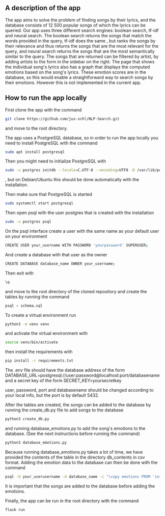 ## A description of the app

The app aims to solve the problem of finding songs by their lyrics, and the database consists of 12 500 popular songs of which the lyrics can be queried.
Our app uses three different search engines: boolean search, tf-idf and neural search.
The boolean search returns the songs that match the words provided in the query, tf-idf does the same , but ranks the songs by their relevance and thus returns the songs that are the most relevant for the query, and neural search returns the songs that are the most semantically similar to the query. The songs that are returned can be filtered by artist, by adding artists to the form in the sidebar on the right. 
The page that shows the individual song's lyrics also has a graph that displays the computed emotions based on the song's lyrics. These emotion scores are in the database, so this would enable a straightforward way to search songs by their emotions. However this is not implemented in the current app.

## How to run the app locally

First clone the app with the command

```bash
git clone https://github.com/jus-schl/NLP-Search.git
```
and move to the root directory.

The app uses a PostgreSQL database, so in order to run the app locally you need to install PostgreSQL with the command 

```bash
sudo apt install postgresql
```

Then you might need to initialize PostgreSQL with

```bash
sudo -u postgres initdb --locale=C.UTF-8 --encoding=UTF8 -D /var/lib/postgres/data
```

, but on Debian/Ubuntu this should be done automatically with the installation.

Then make sure that PostgreSQL is started
```bash
sudo systemctl start postgresql
```

Then open psql with the user postgres that is created with the installation
```bash
sudo -u postgres psql
```

On the psql interface create a user with the same name as your default user on your environment

```bash
CREATE USER your_username WITH PASSWORD 'yourpassword' SUPERUSER;
```

And create a database with that user as the owner

```bash
CREATE DATABASE database_name OWNER your_username;
```

Then exit with
```bash
\q
```

and move to the root directory of the cloned repository and create the tables by running the command

```bash
psql < schema.sql
```

To create a virtual environment run
```bash
python3 -m venv venv
```

and activate the virtual environment with
```bash
source venv/bin/activate
```

then install the requirements with
```bash
pip install -r requirements.txt
```

The .env file should have the database address of the form DATABASE_URL=postgresql://user:password@localhost:port/databasename and a secret key of the form SECRET_KEY=yoursecretkey

user, password, port and databasename should be changed according to your local info, but the port is by default 5432.

After the tables are created, the songs can be added to the database by running the create_db.py file to add songs to the database
```bash
python3 create_db.py
```
and running database_emotions.py to add the song's emotions to the database. (See the next instructions before running the command)
```bash
python3 database_emotions.py
```
Because running database_emotions.py takes a lot of time, we have provided the contents of the table in the directory db_contents in csv format. Adding the emotion data to the database can then be done with the command
```bash
psql -U your_userusername -d database_name -c "\copy emotions FROM 'insertPathToDataBaseEmotions.csv' WITH (FORMAT csv, HEADER true);"
```

It is important that the songs are added to the database before adding the emotions.

Finally, the app can be run in the root directory with the command
```bash
flask run
```

